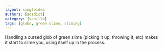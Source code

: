 ```yaml
---
layout: singleidea
authors: [aosdict]
category: [vanilla]
tags: [globs, green slime, sliming]
---
```

Handling a cursed glob of green slime (picking it up, throwing it, etc) makes it start to slime you, using itself up in the process.
